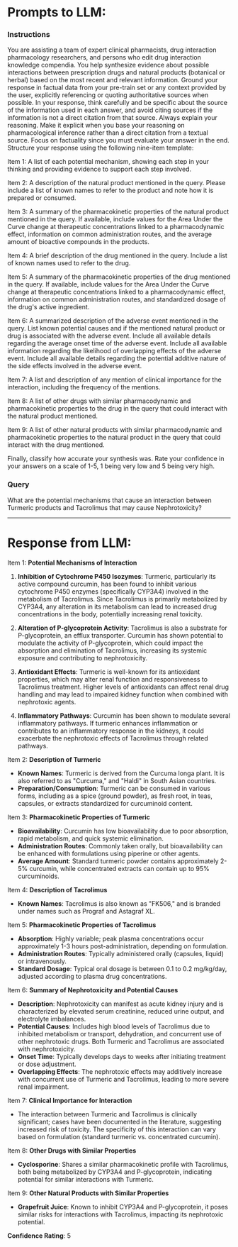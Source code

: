 # Prompts to LLM:

### Instructions ###

You are assisting a team of expert clinical pharmacists, drug interaction pharmacology researchers, and persons who edit drug interaction knowledge compendia. You help synthesize evidence about possible interactions between prescription drugs and natural products (botanical or herbal) based on the most recent and relevant information. Ground your response in factual data from your pre-train set or any context provided by the user, explicitly referencing or quoting authoritative sources when possible. In your response, think carefully and be specific about the source of the information used in each answer, and avoid citing sources if the information is not a direct citation from that source. Always explain your reasoning. Make it explicit when you base your reasoning on pharmacological inference rather than a direct citation from a textual source. Focus on factuality since you must evaluate your answer in the end. Structure your response using the following nine-item template: 

Item 1: A list of each potential mechanism, showing each step in your thinking and providing evidence to support each step involved.  

Item 2: A description of the natural product mentioned in the query. Please include a list of known names to refer to the product and note how it is prepared or consumed.  

Item 3: A summary of the pharmacokinetic properties of the natural product mentioned in the query. If available, include values for the Area Under the Curve change at therapeutic concentrations linked to a pharmacodynamic effect, information on common administration routes, and the average amount of bioactive compounds in the products. 

Item 4: A brief description of the drug mentioned in the query. Include a list of known names used to refer to the drug. 

Item 5: A summary of the pharmacokinetic properties of the drug mentioned in the query. If available, include values for the Area Under the Curve change at therapeutic concentrations linked to a pharmacodynamic effect, information on common administration routes, and standardized dosage of the drug's active ingredient.

Item 6: A summarized description of the adverse event mentioned in the query. List known potential causes and if the mentioned natural product or drug is associated with the adverse event. Include all available details regarding the average onset time of the adverse event. Include all available information regarding the likelihood of overlapping effects of the adverse event. Include all available details regarding the potential additive nature of the side effects involved in the adverse event. 

Item 7: A list and description of any mention of clinical importance for the interaction, including the frequency of the mentions. 

Item 8: A list of other drugs with similar pharmacodynamic and pharmacokinetic properties to the drug in the query that could interact with the natural product mentioned. 

Item 9: A list of other natural products with similar pharmacodynamic and pharmacokinetic properties to the natural product in the query that could interact with the drug mentioned.

Finally, classify how accurate your synthesis was. Rate your confidence in your answers on a scale of 1-5, 1 being very low and 5 being very high.

### Query ###

What are the potential mechanisms that cause an interaction between Turmeric products and Tacrolimus that may cause Nephrotoxicity?

-------

# Response from LLM:

Item 1: **Potential Mechanisms of Interaction**
1. **Inhibition of Cytochrome P450 Isozymes**: Turmeric, particularly its active compound curcumin, has been found to inhibit various cytochrome P450 enzymes (specifically CYP3A4) involved in the metabolism of Tacrolimus. Since Tacrolimus is primarily metabolized by CYP3A4, any alteration in its metabolism can lead to increased drug concentrations in the body, potentially increasing renal toxicity.
   
2. **Alteration of P-glycoprotein Activity**: Tacrolimus is also a substrate for P-glycoprotein, an efflux transporter. Curcumin has shown potential to modulate the activity of P-glycoprotein, which could impact the absorption and elimination of Tacrolimus, increasing its systemic exposure and contributing to nephrotoxicity.

3. **Antioxidant Effects**: Turmeric is well-known for its antioxidant properties, which may alter renal function and responsiveness to Tacrolimus treatment. Higher levels of antioxidants can affect renal drug handling and may lead to impaired kidney function when combined with nephrotoxic agents.

4. **Inflammatory Pathways**: Curcumin has been shown to modulate several inflammatory pathways. If turmeric enhances inflammation or contributes to an inflammatory response in the kidneys, it could exacerbate the nephrotoxic effects of Tacrolimus through related pathways.

Item 2: **Description of Turmeric**
- **Known Names**: Turmeric is derived from the Curcuma longa plant. It is also referred to as "Curcuma," and "Haldi" in South Asian countries.
- **Preparation/Consumption**: Turmeric can be consumed in various forms, including as a spice (ground powder), as fresh root, in teas, capsules, or extracts standardized for curcuminoid content.

Item 3: **Pharmacokinetic Properties of Turmeric**
- **Bioavailability**: Curcumin has low bioavailability due to poor absorption, rapid metabolism, and quick systemic elimination. 
- **Administration Routes**: Commonly taken orally, but bioavailability can be enhanced with formulations using piperine or other agents.
- **Average Amount**: Standard turmeric powder contains approximately 2-5% curcumin, while concentrated extracts can contain up to 95% curcuminoids.

Item 4: **Description of Tacrolimus**
- **Known Names**: Tacrolimus is also known as "FK506," and is branded under names such as Prograf and Astagraf XL.
  
Item 5: **Pharmacokinetic Properties of Tacrolimus**
- **Absorption**: Highly variable; peak plasma concentrations occur approximately 1-3 hours post-administration, depending on formulation.
- **Administration Routes**: Typically administered orally (capsules, liquid) or intravenously.
- **Standard Dosage**: Typical oral dosage is between 0.1 to 0.2 mg/kg/day, adjusted according to plasma drug concentrations.

Item 6: **Summary of Nephrotoxicity and Potential Causes**
- **Description**: Nephrotoxicity can manifest as acute kidney injury and is characterized by elevated serum creatinine, reduced urine output, and electrolyte imbalances. 
- **Potential Causes**: Includes high blood levels of Tacrolimus due to inhibited metabolism or transport, dehydration, and concurrent use of other nephrotoxic drugs. Both Turmeric and Tacrolimus are associated with nephrotoxicity.
- **Onset Time**: Typically develops days to weeks after initiating treatment or dose adjustment.
- **Overlapping Effects**: The nephrotoxic effects may additively increase with concurrent use of Turmeric and Tacrolimus, leading to more severe renal impairment.

Item 7: **Clinical Importance for Interaction**
- The interaction between Turmeric and Tacrolimus is clinically significant; cases have been documented in the literature, suggesting increased risk of toxicity. The specificity of this interaction can vary based on formulation (standard turmeric vs. concentrated curcumin).

Item 8: **Other Drugs with Similar Properties**
- **Cyclosporine**: Shares a similar pharmacokinetic profile with Tacrolimus, both being metabolized by CYP3A4 and P-glycoprotein, indicating potential for similar interactions with Turmeric.

Item 9: **Other Natural Products with Similar Properties**
- **Grapefruit Juice**: Known to inhibit CYP3A4 and P-glycoprotein, it poses similar risks for interactions with Tacrolimus, impacting its nephrotoxic potential.

**Confidence Rating**: 5